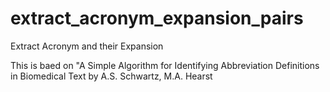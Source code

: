 # extract_acronym_expansion_pairs
Extract Acronym and their Expansion

This is baed on "A Simple Algorithm for Identifying Abbreviation Definitions in Biomedical Text by A.S. Schwartz, M.A. Hearst
